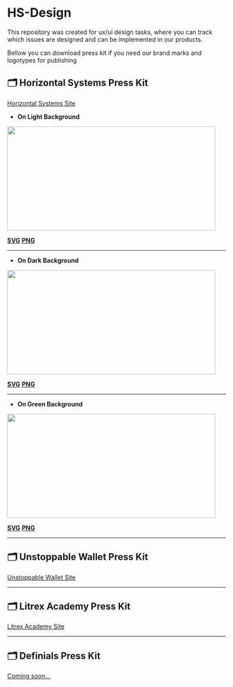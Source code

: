 # HS-Design

This repository was created for ux/ui design tasks, where you can track which issues are designed and can be implemented in our products.

Bellow you can download press kit if you need our brand marks and logotypes for publishing

## 🗂 Horizontal Systems Press Kit
[Horizontal Systems Site](http://horizontalsystems.io)

* **On Light Background**

<img src=https://github.com/horizontalsystems/HS-Design/blob/master/images/HS-Logo-on-light.png width="480" height="240" /></a>

**[SVG](/images/svg/HS-Logo-on-light.svg)**
**[PNG](/images/HS-Logo-on-light.png)**

---

* **On Dark Background**

<img src=https://github.com/horizontalsystems/HS-Design/blob/master/images/HS-Logo-on-dark.png width="480" height="240" /></a>

**[SVG](/images/svg/HS-Logo-on-dark.svg)**
**[PNG](/images/HS-Logo-on-dark.png)**

---

* **On Green Background**

<img src=https://github.com/horizontalsystems/HS-Design/blob/master/images/HS-Logo-on-green.png width="480" height="240" /></a>

**[SVG](/images/svg/HS-Logo-on-green.svg)**
**[PNG](/images/HS-Logo-on-green.png)**

---

## 🗂 Unstoppable Wallet Press Kit
[Unstoppable Wallet Site](http://unstoppable.money)

---
  
## 🗂 Litrex Academy Press Kit

[Litrex Academy Site](http://litrex.academy)

---


## 🗂 Definials Press Kit

[Coming soon...](http://soon)
  
